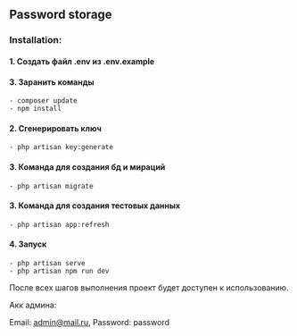 ## Password storage

### Installation:

#### 1. Создать файл .env из .env.example
#### 3. Заранить команды
    - composer update
    - npm install
#### 2. Сгенерировать ключ 
    - php artisan key:generate
#### 3. Команда для создания бд и мираций
    - php artisan migrate
#### 3. Команда для создания тестовых данных 
    - php artisan app:refresh

#### 4. Запуск
    - php artisan serve
    - php artisan npm run dev

После всех шагов выполнения проект будет доступен к использованию.

Акк админа: 

Email: admin@mail.ru, Password: password
